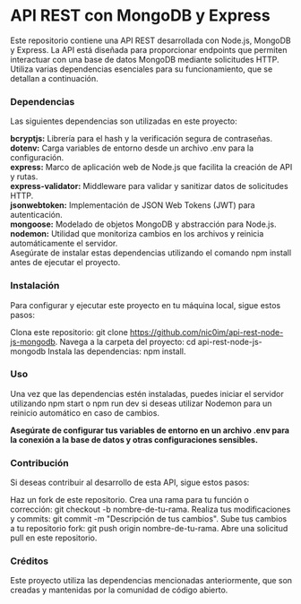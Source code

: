 # API REST con MongoDB y Express

Este repositorio contiene una API REST desarrollada con Node.js, MongoDB y Express. La API está diseñada para proporcionar endpoints que permiten interactuar con una base de datos MongoDB mediante solicitudes HTTP. Utiliza varias dependencias esenciales para su funcionamiento, que se detallan a continuación.

### Dependencias
Las siguientes dependencias son utilizadas en este proyecto:

**bcryptjs:** Librería para el hash y la verificación segura de contraseñas.  
**dotenv:** Carga variables de entorno desde un archivo .env para la configuración.  
**express:** Marco de aplicación web de Node.js que facilita la creación de API y rutas.  
**express-validator:** Middleware para validar y sanitizar datos de solicitudes HTTP.  
**jsonwebtoken:** Implementación de JSON Web Tokens (JWT) para autenticación.  
**mongoose:** Modelado de objetos MongoDB y abstracción para Node.js.  
**nodemon:** Utilidad que monitoriza cambios en los archivos y reinicia automáticamente el servidor.  
Asegúrate de instalar estas dependencias utilizando el comando npm install antes de ejecutar el proyecto.

### Instalación
Para configurar y ejecutar este proyecto en tu máquina local, sigue estos pasos:

Clona este repositorio: git clone https://github.com/nic0im/api-rest-node-js-mongodb.
Navega a la carpeta del proyecto: cd api-rest-node-js-mongodb
Instala las dependencias: npm install.

### Uso
Una vez que las dependencias estén instaladas, puedes iniciar el servidor utilizando npm start o npm run dev si deseas utilizar Nodemon para un reinicio automático en caso de cambios.

**Asegúrate de configurar tus variables de entorno en un archivo .env para la conexión a la base de datos y otras configuraciones sensibles.**

### Contribución
Si deseas contribuir al desarrollo de esta API, sigue estos pasos:

Haz un fork de este repositorio.
Crea una rama para tu función o corrección: git checkout -b nombre-de-tu-rama.
Realiza tus modificaciones y commits: git commit -m "Descripción de tus cambios".
Sube tus cambios a tu repositorio fork: git push origin nombre-de-tu-rama.
Abre una solicitud pull en este repositorio.

### Créditos
Este proyecto utiliza las dependencias mencionadas anteriormente, que son creadas y mantenidas por la comunidad de código abierto.
